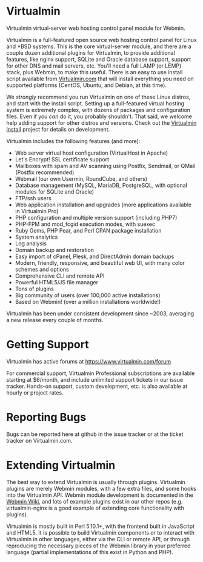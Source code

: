 # Virtualmin

Virtualmin virtual-server web hosting control panel module for Webmin.

Virtualmin is a full-featured open source web hosting control panel for Linux and \*BSD systems. This is the core virtual-server module, and there are a couple dozen additional plugins for Virtualmin, to provide additional features, like nginx support, SQLite and Oracle database support, support for other DNS and mail servers, etc. You'll need a full LAMP (or LEMP) stack, plus Webmin, to make this useful. There is an easy to use install script available from [Virtualmin.com](https://www.virtualmin.com/download) that will install everything you need on supported platforms (CentOS, Ubuntu, and Debian, at this time).

We *strongly* recommend you run Virtualmin on one of these Linux distros, and start with the install script. Setting up a full-featured virtual hosting system is extremely complex, with dozens of packages and configuration files. Even if you *can* do it, you probably shouldn't. That said, we welcome help adding support for other distros and versions. Check out the [Virtualmin Install](http://github.com/virtualmin/virtualmin-install) project for details on development.

Virtualmin includes the following features (and more):

  - Web server virtual host configuration (VirtualHost in Apache)
  - Let's Encrypt! SSL certificate support
  - Mailboxes with spam and AV scanning using Postfix, Sendmail, or QMail (Postfix recommended)
  - Webmail (our own Usermin, RoundCube, and others)
  - Database management (MySQL, MariaDB, PostgreSQL, with optional modules for SQLite and Oracle)
  - FTP/ssh users
  - Web application installation and upgrades (more applications available in Virtualmin Pro)
  - PHP configuration and multiple version support (including PHP7)
  - PHP-FPM and mod_fcgid execution modes, with suexec
  - Ruby Gems, PHP Pear, and Perl CPAN package installation
  - System analytics
  - Log analysis
  - Domain backup and restoration
  - Easy import of cPanel, Plesk, and DirectAdmin domain backups
  - Modern, friendly, responsive, and beautiful web UI, with many color schemes and options
  - Comprehensive CLI and remote API
  - Powerful HTML5/JS file manager
  - Tons of plugins
  - Big community of users (over 100,000 active installations)
  - Based on Webmin! (over a million installations worldwide!)

Virtualmin has been under consistent development since ~2003, averaging a new release every couple of months.

# Getting Support

Virtualmin has active forums at https://www.virtualmin.com/forum

For commercial support, Virtualmin Professional subscriptions are available starting at $6/month, and include unlimited support tickets in our issue tracker. Hands-on support, custom development, etc. is also available at hourly or project rates.

# Reporting Bugs

Bugs can be reported here at github in the issue tracker or at the ticket tracker on Virtualmin.com.

# Extending Virtualmin

The best way to extend Virtualmin is usually through plugins. Virtualmin plugins are merely Webmin modules, with a few extra files, and some hooks into the Virtualmin API. Webmin module development is documented in the [Webmin Wiki](http://doxfer.webmin.com/Webmin/ModuleDevelopment), and lots of example plugins exist in our other repos (e.g. virtualmin-nginx is a good example of extending core functionality with plugins).

Virtualmin is mostly built in Perl 5.10.1+, with the frontend built in JavaScript and HTML5. It is possible to build Virtualmin components or to interact with Virtualmin in other languages, either via the CLI or remote API, or through reproducing the necessary pieces of the Webmin library in your preferred language (partial implementations of this exist in Python and PHP).
